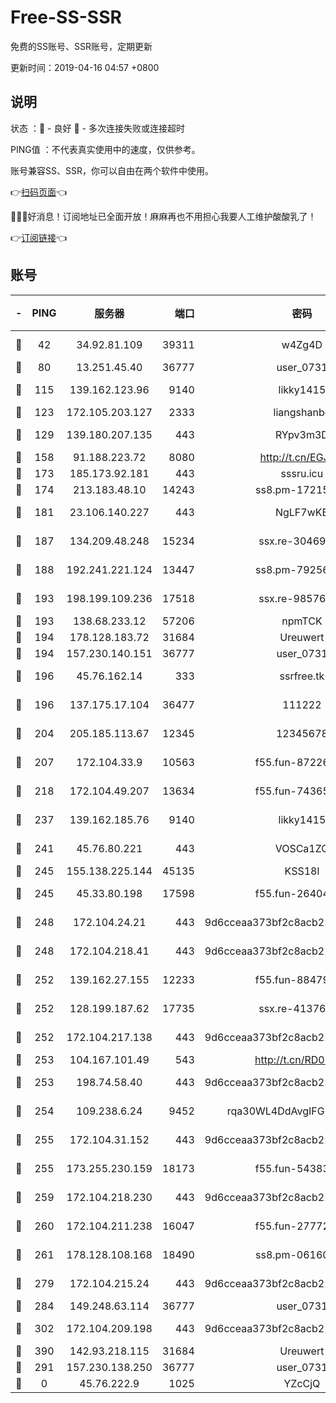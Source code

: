 # Free-SS-SSR

免费的SS账号、SSR账号，定期更新

更新时间：2019-04-16 04:57 +0800

## 说明

状态     ：🙂 - 良好 🙁 - 多次连接失败或连接超时

PING值   ：不代表真实使用中的速度，仅供参考。

账号兼容SS、SSR，你可以自由在两个软件中使用。

👉[扫码页面](https://liesauer.github.io/Free-SS-SSR/)👈

🎉🎉🎉好消息！订阅地址已全面开放！麻麻再也不用担心我要人工维护酸酸乳了！

👉[订阅链接](https://www.liesauer.net/yogurt/subscribe?ACCESS_TOKEN=DAYxR3mMaZAsaqUb)👈

## 账号

|-|PING|服务器|端口|密码|加密方式|区域|
|:----:|:----:|:-----:|-----:|:----:|:----:|:----:|
|🙂|42|34.92.81.109|39311|w4Zg4D|chacha20-ietf|US|
|🙂|80|13.251.45.40|36777|user_0731|chacha20|SG|
|🙂|115|139.162.123.96|9140|likky1415|aes-256-cfb|JP|
|🙂|123|172.105.203.127|2333|liangshanbo|chacha20|JP|
|🙂|129|139.180.207.135|443|RYpv3m3D|aes-256-cfb|JP|
|🙂|158|91.188.223.72|8080|http://t.cn/EGJIyrl|rc4-md5|RU|
|🙂|173|185.173.92.181|443|sssru.icu|rc4-md5|RU|
|🙂|174|213.183.48.10|14243|ss8.pm-17215433|rc4-md5|RU|
|🙂|181|23.106.140.227|443|NgLF7wKB|aes-256-cfb|US|
|🙂|187|134.209.48.248|15234|ssx.re-30469029|aes-256-cfb|US|
|🙂|188|192.241.221.124|13447|ss8.pm-79256086|aes-256-cfb|US|
|🙂|193|198.199.109.236|17518|ssx.re-98576674|aes-256-cfb|US|
|🙂|193|138.68.233.12|57206|npmTCK|rc4-md5|US|
|🙂|194|178.128.183.72|31684|Ureuwert|chacha20|US|
|🙂|194|157.230.140.151|36777|user_0731|chacha20|US|
|🙂|196|45.76.162.14|333|ssrfree.tk|aes-256-cfb|SG|
|🙂|196|137.175.17.104|36477|111222|aes-256-cfb|US|
|🙂|204|205.185.113.67|12345|12345678|aes-256-cfb|US|
|🙂|207|172.104.33.9|10563|f55.fun-87226397|aes-256-cfb|SG|
|🙂|218|172.104.49.207|13634|f55.fun-74365976|aes-256-cfb|SG|
|🙂|237|139.162.185.76|9140|likky1415|aes-256-cfb|DE|
|🙂|241|45.76.80.221|443|VOSCa1ZG|aes-256-cfb|DE|
|🙂|245|155.138.225.144|45135|KSS18l|rc4-md5|US|
|🙂|245|45.33.80.198|17598|f55.fun-26404529|aes-256-cfb|US|
|🙂|248|172.104.24.21|443|9d6cceaa373bf2c8acb22e60b6a58be6|aes-256-cfb|US|
|🙂|248|172.104.218.41|443|9d6cceaa373bf2c8acb22e60b6a58be6|aes-256-cfb|US|
|🙂|252|139.162.27.155|12233|f55.fun-88479608|aes-256-cfb|SG|
|🙂|252|128.199.187.62|17735|ssx.re-41376346|aes-256-cfb|SG|
|🙂|252|172.104.217.138|443|9d6cceaa373bf2c8acb22e60b6a58be6|aes-256-cfb|US|
|🙂|253|104.167.101.49|543|http://t.cn/RD0D7sx|rc4-md5|CA|
|🙂|253|198.74.58.40|443|9d6cceaa373bf2c8acb22e60b6a58be6|aes-256-cfb|US|
|🙂|254|109.238.6.24|9452|rqa30WL4DdAvgIFG6Fs3znzTa|aes-256-cfb|FR|
|🙂|255|172.104.31.152|443|9d6cceaa373bf2c8acb22e60b6a58be6|aes-256-cfb|US|
|🙂|255|173.255.230.159|18173|f55.fun-54383530|aes-256-cfb|US|
|🙂|259|172.104.218.230|443|9d6cceaa373bf2c8acb22e60b6a58be6|aes-256-cfb|US|
|🙂|260|172.104.211.238|16047|f55.fun-27772801|aes-256-cfb|US|
|🙂|261|178.128.108.168|18490|ss8.pm-06160004|aes-256-cfb|SG|
|🙂|279|172.104.215.24|443|9d6cceaa373bf2c8acb22e60b6a58be6|aes-256-cfb|US|
|🙂|284|149.248.63.114|36777|user_0731|chacha20|CA|
|🙂|302|172.104.209.198|443|9d6cceaa373bf2c8acb22e60b6a58be6|aes-256-cfb|US|
|🙂|390|142.93.218.115|31684|Ureuwert|chacha20|IN|
|🙂|291|157.230.138.250|36777|user_0731|chacha20|US|
|🙁|0|45.76.222.9|1025|YZcCjQ|rc4-md5|JP|
